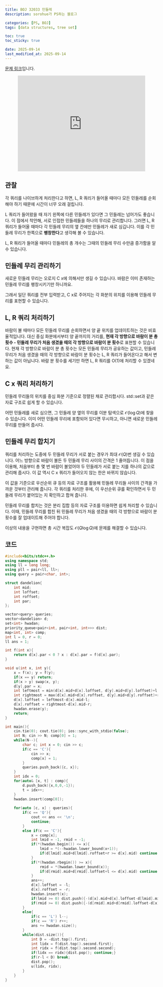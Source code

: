 ```yaml
---
title: BOJ 32033 민들레
description: sorohue가 PS하는 블로그

categories: [PS, BOJ]
tags: [data structures, tree set]

toc: true
toc_sticky: true

date: 2025-09-14
last_modified_at: 2025-09-14
---
```


[문제 링크](https://boj.kr/32033)입니다.

<p align="center">
    <iframe width="420" height="315" src="https://youtube.com/embed/O6K93G9gUDU" frameborder="0" allowfullscreen></iframe>
</p>

## 관찰

각 쿼리를 나이브하게 처리한다고 하면, L, R 쿼리가 들어올 때마다 모든 민들레를 순회해야 하기 때문에 시간이 너무 오래 걸립니다.

L 쿼리가 들어왔을 때 자기 왼쪽에 다른 민들레가 있다면 그 민들레는 넘어가도 좋습니다. 이 점에서 착안해, 서로 인접한 민들레들을 하나의 무리로 관리합니다. 그러면 L, R 쿼리가 들어올 때마다 각 민들레 무리의 옆 칸에만 민들레가 새로 심깁니다. 이를 각 민들레 무리가 한쪽으로 **팽창한다**고 생각해 볼 수 있습니다.

L, R 쿼리가 들어올 때마다 민들레의 총 개수는 그때의 민들레 무리 수만큼 증가함을 알 수 있습니다.

## 민들레 무리 관리하기

새로운 민들레 무리는 오로지 C x에 의해서만 생길 수 있습니다. 바람은 이미 존재하는 민들레 무리를 팽창시키기만 하니까요.

그래서 일단 쿼리를 전부 입력받고, C x로 주어지는 각 화분의 위치를 이용해 민들레 무리를 표현할 수 있습니다.

## L, R 쿼리 처리하기

바람이 불 때마다 모든 민들레 무리를 순회하면서 양 끝 위치를 업데이트하는 것은 비효율적입니다. 대신 중심 화분에서부터 양 끝까지의 거리를, **현재 각 방향으로 바람이 분 총 횟수 - 민들레 무리가 처음 생겼을 때의 각 방향으로 바람이 분 횟수**로 표현할 수 있습니다. 현재 각 방향으로 바람이 분 총 횟수는 모든 민들레 무리가 공유하는 값이고, 민들레 무리가 처음 생겼을 때의 각 방향으로 바람이 분 횟수는 L, R 쿼리가 들어온다고 해서 변하는 값이 아닙니다. 바람 분 횟수를 세기만 하면 L, R 쿼리를 O(1)에 처리할 수 있겠네요.

## C x 쿼리 처리하기

민들레 무리들의 위치를 중심 화분 기준으로 정렬된 채로 관리합시다. std::set과 같은 자료 구조로 쉽게 할 수 있습니다.

어떤 민들레를 새로 심으면, 그 민들레 양 옆의 무리를 이분 탐색으로 $\mathcal{O}(\log Q)$에 찾을 수 있습니다.  이미 어떤 민들레 무리에 포함되어 있다면 무시하고, 아니면 새로운 민들레 무리를 만들어 줍시다.

## 민들레 무리 합치기

쿼리를 처리하는 도중에 두 민들레 무리가 서로 붙는 경우가 최대 $\mathcal{O}(Q)$번 생길 수 있습니다. 어느 방향으로 바람이 불든 두 민들레 무리 사이의 간격은 1 줄어듭니다. 이 점을 이용해, 처음부터 총 몇 번 바람이 불었어야 두 민들레가 서로 붙는 지를 하나의 값으로 관리해 줍시다. 이 값 역시 C x 쿼리가 들어오지 않는 한은 바뀌지 않습니다.

이 값을 기준으로 우선순위 큐 등의 자료 구조를 활용해 민들레 무리들 사이의 간격을 가까운 것부터 관리해 줍니다. 각 쿼리를 처리한 후에, 이 우선순위 큐를 확인하면서 두 민들레 무리가 붙어있는 지 확인하고 합쳐 줍니다.

민들레 무리를 합치는 것은 분리 집합 등의 자료 구조를 이용하면 쉽게 처리할 수 있습니다. 이때, 민들레 무리를 합친 뒤 민들레 무리가 처음 생겼을 때의 각 방향으로 바람이 분 횟수를 잘 업데이트해 주어야 합니다.

이상의 내용을 구현하면 총 시간 복잡도 $\mathcal{O}(Q \log Q)$에 문제를 해결할 수 있습니다.

## 코드

```cpp
#include<bits/stdc++.h>
using namespace std;
using ll = long long;
using pll = pair<ll, ll>;
using query = pair<char, int>;

struct dandelion{
    int mid;
    int loffset;
    int roffset;
    int par;
};

vector<query> queries;
vector<dandelion> d;
set<int> hwadan;
priority_queue<pair<int, pair<int, int>>> dist;
map<int, int> comp;
int l = 0, r = 0;
ll ans = 1;

int f(int x){
    return d[x].par < 0 ? x : d[x].par = f(d[x].par);
}

void u(int x, int y){
    x = f(x); y = f(y);
    if(x == y) return;
    if(x > y) swap(x, y);
    d[y].par = x;
    int leftmost = min(d[x].mid+d[x].loffset, d[y].mid+d[y].loffset)+l;
    int rightmost = max(d[x].mid+d[x].roffset, d[y].mid+d[y].roffset)+r;
    d[x].loffset = leftmost-d[x].mid-l;
    d[x].roffset = rightmost-d[x].mid-r;
    hwadan.erase(y);
    return;
}

int main(){
    cin.tie(0); cout.tie(0); ios::sync_with_stdio(false);
    int N; cin >> N; comp[0] = 1;
    while(N--){
        char c; int x = 0; cin >> c;
        if(c == 'C'){
            cin >> x;
            comp[x] = 1;
        }
        queries.push_back({c, x});
    }
    int idx = 0;
    for(auto& [x, t] : comp){
        d.push_back({x,0,0,-1});
        t = idx++;
    }
    hwadan.insert(comp[0]);
    
    for(auto [c, x] : queries){
        if(c == 'Q'){
            cout << ans << '\n';
            continue;
        }
        else if(c == 'C'){
            x = comp[x];
            int lmid = -1, rmid = -1;
            if(*(hwadan.begin()) <= x){
                lmid = *(--hwadan.lower_bound(x+1));
                if(d[lmid].mid+d[lmid].roffset+r >= d[x].mid) continue;
            }
            if(*(hwadan.rbegin()) >= x){
                rmid = *(hwadan.lower_bound(x));
                if(d[rmid].mid+d[rmid].loffset+l <= d[x].mid) continue;
            }
            ans++;
            d[x].loffset = -l;
            d[x].roffset = -r;
            hwadan.insert(x);
            if(lmid >= 0) dist.push({-(d[x].mid+d[x].loffset-d[lmid].mid-d[lmid].roffset-1),{lmid, x}});
            if(rmid >= 0) dist.push({-(d[rmid].mid+d[rmid].loffset-d[x].mid-d[x].roffset-1),{x, rmid}});
        }
        else{
            if(c == 'L') l--;
            if(c == 'R') r++;
            ans += hwadan.size();
        }
        while(dist.size()){
            int D = -dist.top().first;
            int lidx = f(dist.top().second.first);
            int ridx = f(dist.top().second.second);
            if(lidx == ridx){dist.pop(); continue;}
            if(r-l < D) break;
            dist.pop();
            u(lidx, ridx);
        }
    }
}
```

